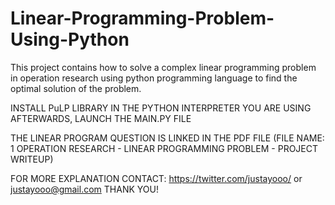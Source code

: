 # Linear-Programming-Problem-Using-Python
This project contains how to solve a complex linear programming problem in operation research using python programming language to find the optimal solution of the problem.

INSTALL PuLP LIBRARY IN THE PYTHON INTERPRETER YOU ARE USING   
AFTERWARDS, LAUNCH THE MAIN.PY FILE

THE LINEAR PROGRAM QUESTION IS LINKED IN THE PDF FILE (FILE NAME: 1 OPERATION RESEARCH - LINEAR PROGRAMMING PROBLEM - PROJECT WRITEUP)

FOR MORE EXPLANATION CONTACT: https://twitter.com/justayooo/ or justayooo@gmail.com
THANK YOU!

